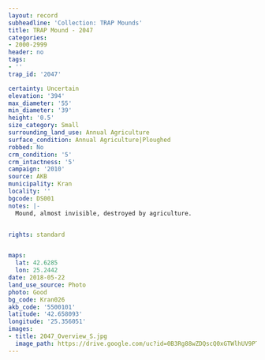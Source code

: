 ```yaml
---
layout: record
subheadline: 'Collection: TRAP Mounds'
title: TRAP Mound - 2047
categories:
- 2000-2999
header: no
tags:
- ''
trap_id: '2047'

certainty: Uncertain
elevation: '394'
max_diameter: '55'
min_diameter: '39'
height: '0.5'
size_category: Small
surrounding_land_use: Annual Agriculture
surface_condition: Annual Agriculture|Ploughed
robbed: No
crm_condition: '5'
crm_intactness: '5'
campaign: '2010'
source: AKB
municipality: Kran
locality: ''
bgcode: DS001
notes: |-
  Mound, almost invisible, destroyed by agriculture.


rights: standard


maps:
  lat: 42.6285
  lon: 25.2442
date: 2018-05-22
land_use_source: Photo
photo: Good
bg_code: Kran026
akb_code: '5500101'
latitude: '42.658093'
longitude: '25.356051'
images:
- title: 2047_Overview_S.jpg
  image_path: https://drive.google.com/uc?id=0B3Rg88wZDQscQ0xGTWlhUV9PTHM
---
```

